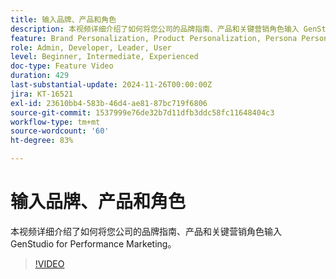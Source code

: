 ```yaml
---
title: 输入品牌、产品和角色
description: 本视频详细介绍了如何将您公司的品牌指南、产品和关键营销角色输入 GenStudio for Performance Marketing。
feature: Brand Personalization, Product Personalization, Persona Personalization
role: Admin, Developer, Leader, User
level: Beginner, Intermediate, Experienced
doc-type: Feature Video
duration: 429
last-substantial-update: 2024-11-26T00:00:00Z
jira: KT-16521
exl-id: 23610bb4-583b-46d4-ae81-87bc719f6806
source-git-commit: 1537999e76de32b7d11dfb3ddc58fc11648404c3
workflow-type: tm+mt
source-wordcount: '60'
ht-degree: 83%

---
```


# 输入品牌、产品和角色

本视频详细介绍了如何将您公司的品牌指南、产品和关键营销角色输入 GenStudio for Performance Marketing。

>[!VIDEO](https://video.tv.adobe.com/v/3439371/?learn=on&enablevpops)
